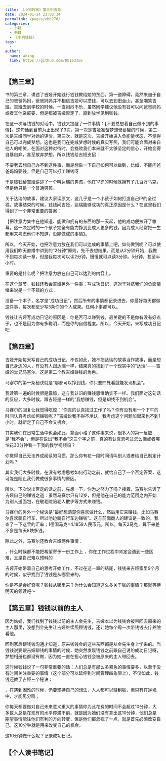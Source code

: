 ```yaml
---
title: 《小狗钱钱》第三到五章
date: 2024-01-24 23:08:34
permalink: /pages/ebb276/
categories:
  - 书籍
  - 书籍
  - 《小狗钱钱》
tags:
  - 
author: 
  name: aXing
  link: https://github.com/08163356
---
```



## 【第三章】

书的第三章，讲述了吉娅开始践行钱钱教给她的东西，第一道障碍，竟然来自于自己的爸爸妈妈，爸爸妈妈并不相信吉娅可以攒钱，可以去到旧金山，甚至嘲笑吉娅。吉娅去到学校的时候，一直闷闷不乐，虽然同学建议他没有钱可以问爸爸妈妈或者其他亲戚要，但是都被吉娅否定了，直到放学见到钱钱。

在这一次与钱钱的对话中，钱钱又提醒了一件事情：【不要总想着自己做不到的事情】。这句话到目前为止出现了3次，第一次是吉娅准备梦想储蓄罐的时候，第二次是吉娅同学对她的评价，第三次，就是这次，吉娅开始进入负能量状态，不觉得自己可以完成梦想。这也是我们在完成梦想时候的真实写照，我们可能会面对来自他人的嘲笑，在面对这种对待时，会挫败我们本来就不太够坚定的信心，开始变得自暴自弃，甚至放弃梦想，所以钱钱给吉娅支招：

不要老去想自己办不到这件事，而是想象一下自己如何可以做到，比如，不能问爸爸妈妈要钱，但是自己可以打工赚钱呀

于是钱钱给吉娅讲述了一个叫达瑞的男孩，他在17岁的时候就拥有了几百万马克，但是他只是一个普通男孩。

关于达瑞的故事，建议大家读原文，这几乎是一个小孩子如何打造自己IP的全过程。故事结束的时候，钱钱问吉娅，达瑞能够成功的真正原因是什么？在这里我们得到了一个非常重要的答案：

【把注意力集中在他知道、能做和拥有的东西的那一天起，他的成功便拉开了帷幕。这一决定时的一个孩子完全有能力挣到比成人更多的钱，因为成人经常把一生都用来考虑他们不知道，没能做成的事情】。

所以，今天开始，也把注意力放在我们可以达成的事情上吧，如何做到呢？可以使用我们昨天直播中讲到的“2分钟”原则，先不去想结果，而是从2分钟开始，我做不到每次读一章，但是我每次可以读2分钟，慢慢就可以读3分钟。5分钟，甚至半小时。

重要的是什么呢？把注意力放在自己可以达到的内容上。

在这个章节，钱钱还教会吉娅另外一件事：写成功日记，这对于对抗我们的负面情绪来说是一个不错的方式：

准备一个本子，名字是“成功日记”，然后所有的事情都记录进去，你最好每天都做这件事，每次都至少写5条你的个人成果。任何小事都可以。

钱钱让吉娅写成功日记的原因是：你是否可以赚到钱，最关键的不是你有没有好点子，也不是因为你有多聪明，而是你的自信程度。所以，今天开始，来写成功日记吧

## 【第四章】

吉娅开始每天写自己的成功日记，不仅如此，她不把达瑞的故事当作故事，而是想自己身边的人，有没有人跟达瑞一样，结果真的找到了一个现实中的“达瑞”——吉娅的堂兄马塞尔。这是第二个教吉娅赚钱的角色。

马塞尔的第一条秘诀就是“那都可以挣到钱，你只要四处看就能发现机会”。

我读第一遍的时候很是震惊，这与我认识的赚钱思维确实不一样。我们面对这句话的反应，大多时候，跟吉娅是一样的“我想赚钱，但是却找不到机会”。

马赛尔的回复让我觉得吃惊：“你真的认真找过工作了吗？你有没有用一个下午的时间认真考虑如何赚钱呢？”吉娅说我不得不承认，我考虑这个问题加起来也不到1小时，就断定了自己不会又机会。

其实我们在日常生活中也会如此，拿画小格子这件事来说，很多人的第一反应是“我不会”，但是在说出“我不会”这三个字之前，真的有认真思考过怎么画或者哪怕花30分钟看一下我的教学视频吗？

你觉得自己无法养成阅读的习惯，那么你有花一段时间请叫别人或者给自己制定计划吗？

其实我们大多时候，在没有考虑思考如何行动之前，就给自己了一个否定答案，这可能是阻止我们做成很多事情的原因。

所以，下次说出否定的话之前，先想一下，你为之努力了吗？接着，马赛尔告诉了吉娅自己的赚钱之道：虽然马赛尔只有12岁，但是他在自己的能力范围之内开始为别人送面包，在敬老院陪老人散步等方式来赚钱。

马赛尔的另外一个秘诀是“最好想清楚你喜欢做什么，然后用它来赚钱，比如马赛尔喜欢骑自行车，所以他边骑自行车边赚钱”。这与前面商人的建议是一致的。我查了一下这里的汇率；1德国马克=4.1859人民币元。所以，每天2马克，算下来差不多是每天8块多钱。

除此之外，马赛尔还教会吉娅两件事情：

️，什么时候都不能把希望寄予一份工作上
️，你在工作过程中肯定会遇到一些困难，且是自己难以预料的

吉娅开始带着自己的思考开始工作，不过在这一章的结尾，钱钱来吉娅家里9个月的时候，似乎找到了钱钱是从哪里来的。

你是不是会好奇呢？钱钱从哪里来？为什么会知道这么多关于钱的事情？那就等待明天的领读吧～

## 【第五章】钱钱以前的主人

因为姑妈，我们找到了钱钱以前的主人金先生，吉娅本以为钱钱会被带回去原来的主人那里，没想到金先生让吉娅继续照顾钱钱，还让她每个周一次带钱钱去疗养院看他。

回到家后跟钱钱沟通才知道，原来钱钱会的这些东西都是从金先生身上学来的。当钱钱说要跟吉娅聊钱的事情的时候，她突然发现钱钱之前跟自己说的成功日记呀，梦想相册也都没有做，因为她一直在担心钱钱会被原来的主人带回去。

这时候钱钱说了一句非常重要的话：人们总是有那么多紧急的事情要多，以至于没有时间关注重要的事情（这个部分可以延伸到时间管理四象限上），不仅如此，钱钱还教了吉娅三个秘诀：

️，在遇到困难的时候，仍要坚持自己的想法，人人都可以赚到钱，但只有在逆境中，才能见分晓；

你每天都要做对自己未来意义重大的事情你为此花费的时间不会超过10分钟，大多数人总是在现有的水平停滞不前，就是因为她们没有拿出这10分钟，他们总是期望事情能往他们有利的方向转变，但是他们都忽视了一点，就是首先必须改变自己。这10分钟就是用来改变自己的机会。

这10分钟做什么呢？记录成功日记。

## 【个人读书笔记】

